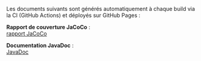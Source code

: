 Les documents suivants sont générés automatiquement à chaque build via la CI (GitHub Actions) et déployés sur GitHub Pages :

**Rapport de couverture JaCoCo** :  
<a href="https://mr-boubakour.github.io/-BOUBAKOUR-MohamedRedha-p7-secureApp-spring/jacoco/" target="_blank">rapport JaCoCo</a>

**Documentation JavaDoc** :  
<a href="https://mr-boubakour.github.io/-BOUBAKOUR-MohamedRedha-p7-secureApp-spring/javadocs/" target="_blank">JavaDoc</a>
